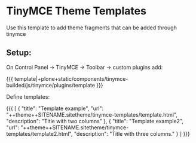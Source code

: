 TinyMCE Theme Templates
================================================

Use this template to add theme fragments that can be added through tinymce

Setup:
--------------

On Control Panel -> TinyMCE -> Toolbar -> custom plugins add:

{{{
    template|+plone+static/components/tinymce-builded/js/tinymce/plugins/template
}}}

Define templates:

{{{
    [
    {
        "title": "Template example",
        "url": "++theme++SITENAME.sitetheme/tinymce-templates/template.html",
        "description": "Title with two columns"
    },
    {
        "title": "Template example2",
        "url": "++theme++SITENAME.sitetheme/tinymce-templates/template2.html",
        "description": "Title with three columns."
    }
]
}}}
